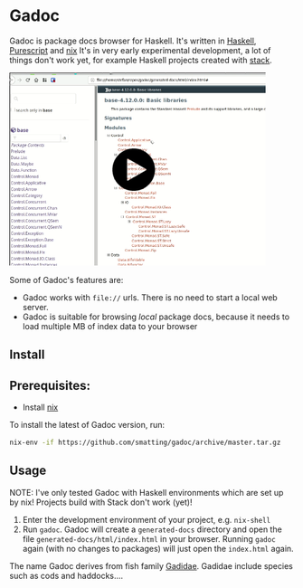 # Gadoc

Gadoc is package docs browser for Haskell. It's written in [Haskell](https://www.haskell.org/), [Purescript](https://www.purescript.org/) and [nix](https://nixos.org/)
It's in very early experimental development, a lot of things don't work yet, for example Haskell projects created with [stack](https://docs.haskellstack.org/en/stable/README/).

[![Video](https://raw.githubusercontent.com/smatting/gadoc/master/imgs/gadoc-demo.png)](https://xahv0eel.s3.eu-central-1.amazonaws.com/gadoc-demo.webm)

Some of Gadoc's features are:
  - Gadoc works with `file://` urls. There is no need to start a local web server.
  - Gadoc is suitable for browsing _local_ package docs, because it needs to load multiple MB of index data to your browser

## Install
Prerequisites:
-
- Install [nix](https://nixos.org/nix/)

To install the latest of Gadoc version, run:
```sh
nix-env -if https://github.com/smatting/gadoc/archive/master.tar.gz
```

## Usage

NOTE: I've only tested Gadoc with Haskell environments which are set up by nix!  Projects build with Stack don't work (yet)!

1. Enter the development environment of your project, e.g. `nix-shell`
2. Run `gadoc`.  Gadoc will create a `generated-docs` directory and open the file `generated-docs/html/index.html` in your browser.
   Running `gadoc` again (with no changes to packages) will just open the `index.html` again.


The name Gadoc derives from fish family [Gadidae](https://en.wikipedia.org/wiki/Gadidae). Gadidae include species such as cods and haddocks....

